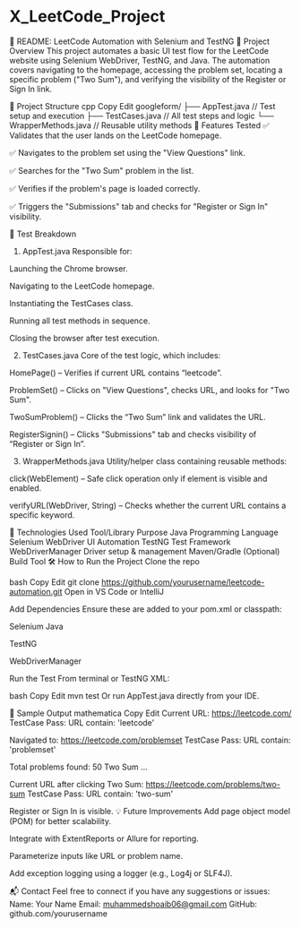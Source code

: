 # X_LeetCode_Project
📘 README: LeetCode Automation with Selenium and TestNG
📌 Project Overview
This project automates a basic UI test flow for the LeetCode website using Selenium WebDriver, TestNG, and Java. The automation covers navigating to the homepage, accessing the problem set, locating a specific problem ("Two Sum"), and verifying the visibility of the Register or Sign In link.

📁 Project Structure
cpp
Copy
Edit
googleform/
├── AppTest.java          // Test setup and execution
├── TestCases.java        // All test steps and logic
└── WrapperMethods.java   // Reusable utility methods
🚀 Features Tested
✅ Validates that the user lands on the LeetCode homepage.

✅ Navigates to the problem set using the "View Questions" link.

✅ Searches for the "Two Sum" problem in the list.

✅ Verifies if the problem's page is loaded correctly.

✅ Triggers the "Submissions" tab and checks for "Register or Sign In" visibility.

🧪 Test Breakdown
1. AppTest.java
Responsible for:

Launching the Chrome browser.

Navigating to the LeetCode homepage.

Instantiating the TestCases class.

Running all test methods in sequence.

Closing the browser after test execution.

2. TestCases.java
Core of the test logic, which includes:

HomePage() – Verifies if current URL contains “leetcode”.

ProblemSet() – Clicks on "View Questions", checks URL, and looks for "Two Sum".

TwoSumProblem() – Clicks the “Two Sum” link and validates the URL.

RegisterSignin() – Clicks "Submissions" tab and checks visibility of “Register or Sign In”.

3. WrapperMethods.java
Utility/helper class containing reusable methods:

click(WebElement) – Safe click operation only if element is visible and enabled.

verifyURL(WebDriver, String) – Checks whether the current URL contains a specific keyword.

🔧 Technologies Used
Tool/Library	Purpose
Java	Programming Language
Selenium WebDriver	UI Automation
TestNG	Test Framework
WebDriverManager	Driver setup & management
Maven/Gradle	(Optional) Build Tool
🛠️ How to Run the Project
Clone the repo

bash
Copy
Edit
git clone https://github.com/yourusername/leetcode-automation.git
Open in VS Code or IntelliJ

Add Dependencies Ensure these are added to your pom.xml or classpath:

Selenium Java

TestNG

WebDriverManager

Run the Test From terminal or TestNG XML:

bash
Copy
Edit
mvn test
Or run AppTest.java directly from your IDE.

📌 Sample Output
mathematica
Copy
Edit
Current URL: https://leetcode.com/
TestCase Pass: URL contain: 'leetcode'

Navigated to: https://leetcode.com/problemset
TestCase Pass: URL contain: 'problemset'

Total problems found: 50
Two Sum
...

Current URL after clicking Two Sum: https://leetcode.com/problems/two-sum
TestCase Pass: URL contain: 'two-sum'

Register or Sign In is visible.
💡 Future Improvements
Add page object model (POM) for better scalability.

Integrate with ExtentReports or Allure for reporting.

Parameterize inputs like URL or problem name.

Add exception logging using a logger (e.g., Log4j or SLF4J).

📬 Contact
Feel free to connect if you have any suggestions or issues: Name: Your Name
Email: muhammedshoaib06@gmail.com
GitHub: github.com/yourusername


